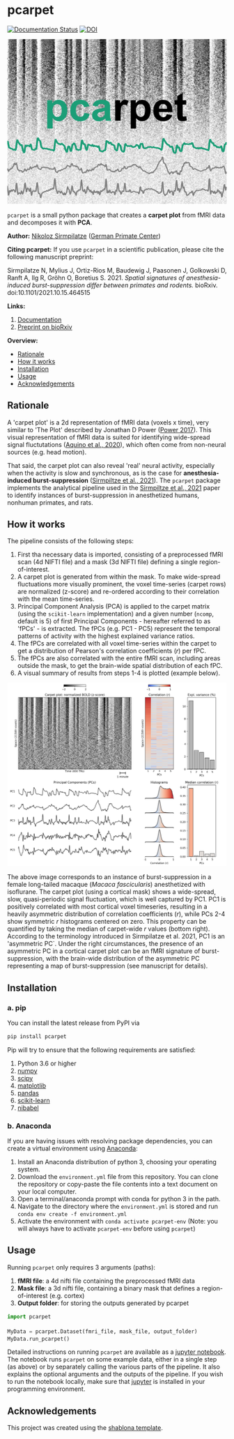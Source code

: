 # pcarpet
[![Documentation Status](https://readthedocs.org/projects/pcarpet/badge/?version=latest)](https://pcarpet.readthedocs.io/en/latest/?badge=latest)
[![DOI](https://zenodo.org/badge/335618853.svg)](https://zenodo.org/badge/latestdoi/335618853)


![logo](images/logo.png)

`pcarpet` is a small python package that creates a **carpet plot** from fMRI data and decomposes it with **PCA**.

**Author:** [Nikoloz Sirmpilatze](https://github.com/niksirbi) ([German Primate Center](https://www.dpz.eu/))

**Citing pcarpet:** If you use `pcarpet` in a scientific publication, please cite the following manuscript preprint:

Sirmpilatze N, Mylius J, Ortiz-Rios M, Baudewig J, Paasonen J, Golkowski D, Ranft A, Ilg R, Gröhn O, Boretius S. 2021. *Spatial signatures of anesthesia-induced burst-suppression differ between primates and rodents.* bioRxiv. doi:10.1101/2021.10.15.464515


**Links:**

1. [Documentation](https://pcarpet.readthedocs.io/en/latest/)
2. [Preprint on bioRxiv](https://www.biorxiv.org/content/10.1101/2021.10.15.464515)


**Overview:**

- [Rationale](#rationale) 
- [How it works](#how) 
- [Installation](#install) 
- [Usage](#use) 
- [Acknowledgements](#thanks) 

<a name="rationale"></a>
## Rationale
A 'carpet plot' is a 2d representation of fMRI data (voxels x time), very similar to 'The Plot' described by Jonathan D Power ([Power 2017](https://www.sciencedirect.com/science/article/abs/pii/S1053811916303871?via%3Dihub)). 
This visual representation of fMRI data is suited for identifying wide-spread signal fluctutations 
([Aquino et al., 2020](https://www.sciencedirect.com/science/article/pii/S1053811920301014)), 
which often come from non-neural sources (e.g. head motion).

That said, the carpet plot can also reveal 'real' neural activity, especially when the activity is slow and synchronous, as is the case for **anesthesia-induced burst-suppression** ([Sirmpiltze et al., 2021](https://www.biorxiv.org/content/10.1101/2021.10.15.464515)).
The `pcarpet` package implements the analytical pipeline used in the [Sirmpiltze et al., 2021](https://www.biorxiv.org/content/10.1101/2021.10.15.464515) paper to identify instances of burst-suppression in anesthetized humans, nonhuman primates, and rats.

<a name="how"></a>
## How it works
The pipeline consists of the following steps:

1. First tha necessary data is imported, consisting of a preprocessed fMRI scan (4d NIFTI file) and a mask (3d NIFTI file) defining a single region-of-interest.
2. A carpet plot is generated from within the mask. To make wide-spread fluctuations more visually prominent, the voxel time-series (carpet rows) are normalized (z-score) and re-ordered according to their correlation with the mean time-series.
3. Principal Component Analysis (PCA) is applied to the carpet matrix (using the `scikit-learn` implementation) and a given number (`ncomp`, default is 5) of first Principal Components - hereafter referred to as 'fPCs' - is extracted. The fPCs (e.g. PC1 - PC5) represent the temporal patterns of activity with the highest explained variance ratios.
4. The fPCs are correlated with all voxel time-series within the carpet to get a distribution of Pearson's correlation coefficients (*r*) per fPC.
5. The fPCs are also correlated with the entire fMRI scan, including areas outside the mask, to get the brain-wide spatial distribution of each fPC.
6. A visual summary of results from steps 1-4 is plotted (example below).

![report](images/visual_report.png)

The above image corresponds to an instance of burst-suppression in a female long-tailed macaque (*Macaca fascicularis*) anesthetized with isoflurane. The carpet plot (using a cortical mask) shows a wide-spread, slow, quasi-periodic signal fluctuation, which is well captured by PC1. PC1 is positively correlated with most cortical voxel timeseries, resulting in a heavily asymmetric distribution of correlation coefficients (*r*), while PCs 2-4 show symmetric *r* histograms centered on zero. This property can be quantified by taking the median of carpet-wide *r* values (bottom right). According to the terminology introduced in Sirmpilatze et al. 2021, PC1 is an 'asymmetric PC`. Under the right circumstances, the presence of an asymmetric PC in a cortical carpet plot can be an fMRI signature of burst-suppression, with the brain-wide distribution of the asymmetric PC representing a map of burst-suppression (see manuscript for details).

<a name="install"></a>
## Installation

### a. pip
You can install the latest release from PyPI via

```python
pip install pcarpet
```

Pip will try to ensure that the following requirements are satisfied:

1. Python 3.6 or higher
2. [numpy](https://numpy.org/)
3. [scipy](https://scipy.org/)
4. [matplotlib](https://matplotlib.org/)
5. [pandas](https://pandas.pydata.org/)
6. [scikit-learn](https://scikit-learn.org/stable/)
7. [nibabel](https://nipy.org/nibabel/)

### b. Anaconda
If you are having issues with resolving package dependencies, you can create a virtual environment using [Anaconda](https://www.anaconda.com/products/individual):

1. Install an Anaconda distribution of python 3, choosing your operating system.
2. Download the `environment.yml` file from this repository. You can clone the repository or copy-paste the file contents into a text document on your local computer.
3. Open a terminal/anaconda prompt with conda for python 3 in the path.
4. Navigate to the directory where the `environment.yml` is stored and run `conda env create -f environment.yml`
5. Activate the environment with `conda activate pcarpet-env` (Note: you will always have to activate `pcarpet-env` before using `pcarpet`)

<a name="use"></a>
## Usage
Running `pcarpet` only requires 3 arguments (paths):

1. **fMRI file**: a 4d nifti file containing the preprocessed fMRI data
2. **Mask file**: a 3d nifti file, containing a binary mask that defines a region-of-interest (e.g. cortex)
3. **Output folder**: for storing the outputs generated by pcarpet

```python
import pcarpet

MyData = pcarpet.Dataset(fmri_file, mask_file, output_folder)
MyData.run_pcarpet()
```

Detailed instructions on running `pcarpet` are available as a [jupyter notebook](doc/example_usage.ipynb). The notebook runs `pcarpet` on some example data, either in a single step (as above) or by separately calling the various parts of the pipeline. It also explains the optional arguments and the outputs of the pipeline. If you wish to run the notebook locally, make sure that [jupyter](https://jupyter.org/) is installed in your programming environment.

<a name="thanks"></a>
## Acknowledgements
This project was created using the [shablona template](https://github.com/uwescience/shablona).

